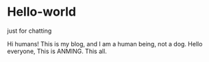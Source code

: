 # Hello-world
just for chatting

Hi humans!
This is my blog, and I am a human being, not a dog. 
Hello everyone, This is ANMING.
This all.

